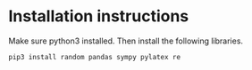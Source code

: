 # Installation instructions
Make sure python3 installed. Then install the following libraries.
```bash
pip3 install random pandas sympy pylatex re
```

